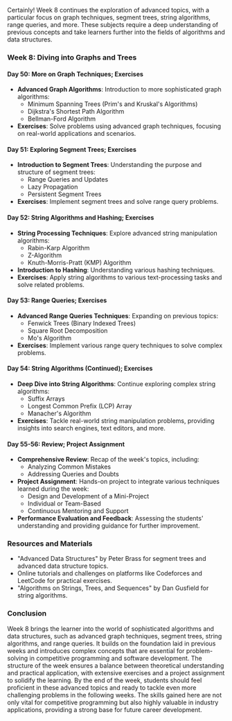 Certainly! Week 8 continues the exploration of advanced topics, with a particular focus on graph techniques, segment trees, string algorithms, range queries, and more. These subjects require a deep understanding of previous concepts and take learners further into the fields of algorithms and data structures.

### **Week 8: Diving into Graphs and Trees**

#### **Day 50: More on Graph Techniques; Exercises**
- **Advanced Graph Algorithms**: Introduction to more sophisticated graph algorithms:
  - Minimum Spanning Trees (Prim's and Kruskal's Algorithms)
  - Dijkstra's Shortest Path Algorithm
  - Bellman-Ford Algorithm
- **Exercises**: Solve problems using advanced graph techniques, focusing on real-world applications and scenarios.

#### **Day 51: Exploring Segment Trees; Exercises**
- **Introduction to Segment Trees**: Understanding the purpose and structure of segment trees:
  - Range Queries and Updates
  - Lazy Propagation
  - Persistent Segment Trees
- **Exercises**: Implement segment trees and solve range query problems.

#### **Day 52: String Algorithms and Hashing; Exercises**
- **String Processing Techniques**: Explore advanced string manipulation algorithms:
  - Rabin-Karp Algorithm
  - Z-Algorithm
  - Knuth-Morris-Pratt (KMP) Algorithm
- **Introduction to Hashing**: Understanding various hashing techniques.
- **Exercises**: Apply string algorithms to various text-processing tasks and solve related problems.

#### **Day 53: Range Queries; Exercises**
- **Advanced Range Queries Techniques**: Expanding on previous topics:
  - Fenwick Trees (Binary Indexed Trees)
  - Square Root Decomposition
  - Mo's Algorithm
- **Exercises**: Implement various range query techniques to solve complex problems.

#### **Day 54: String Algorithms (Continued); Exercises**
- **Deep Dive into String Algorithms**: Continue exploring complex string algorithms:
  - Suffix Arrays
  - Longest Common Prefix (LCP) Array
  - Manacher's Algorithm
- **Exercises**: Tackle real-world string manipulation problems, providing insights into search engines, text editors, and more.

#### **Day 55-56: Review; Project Assignment**
- **Comprehensive Review**: Recap of the week's topics, including:
  - Analyzing Common Mistakes
  - Addressing Queries and Doubts
- **Project Assignment**: Hands-on project to integrate various techniques learned during the week:
  - Design and Development of a Mini-Project
  - Individual or Team-Based
  - Continuous Mentoring and Support
- **Performance Evaluation and Feedback**: Assessing the students' understanding and providing guidance for further improvement.

### **Resources and Materials**
- "Advanced Data Structures" by Peter Brass for segment trees and advanced data structure topics.
- Online tutorials and challenges on platforms like Codeforces and LeetCode for practical exercises.
- "Algorithms on Strings, Trees, and Sequences" by Dan Gusfield for string algorithms.

### **Conclusion**
Week 8 brings the learner into the world of sophisticated algorithms and data structures, such as advanced graph techniques, segment trees, string algorithms, and range queries. It builds on the foundation laid in previous weeks and introduces complex concepts that are essential for problem-solving in competitive programming and software development. The structure of the week ensures a balance between theoretical understanding and practical application, with extensive exercises and a project assignment to solidify the learning. By the end of the week, students should feel proficient in these advanced topics and ready to tackle even more challenging problems in the following weeks. The skills gained here are not only vital for competitive programming but also highly valuable in industry applications, providing a strong base for future career development.